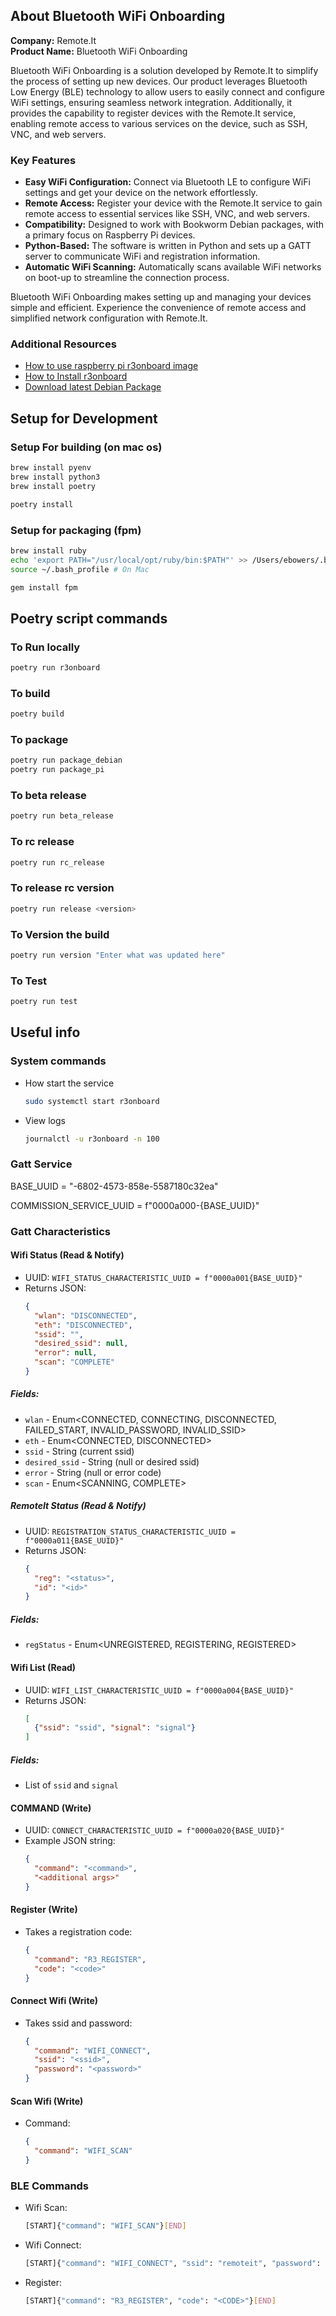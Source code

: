 ## About Bluetooth WiFi Onboarding

**Company:** Remote.It  
**Product Name:** Bluetooth WiFi Onboarding

Bluetooth WiFi Onboarding is a solution developed by Remote.It to simplify the process of setting up new devices. Our product leverages Bluetooth Low Energy (BLE) technology to allow users to easily connect and configure WiFi settings, ensuring seamless network integration. Additionally, it provides the capability to register devices with the Remote.It service, enabling remote access to various services on the device, such as SSH, VNC, and web servers.

### Key Features
- **Easy WiFi Configuration:** Connect via Bluetooth LE to configure WiFi settings and get your device on the network effortlessly.
- **Remote Access:** Register your device with the Remote.It service to gain remote access to essential services like SSH, VNC, and web servers.
- **Compatibility:** Designed to work with Bookworm Debian packages, with a primary focus on Raspberry Pi devices.
- **Python-Based:** The software is written in Python and sets up a GATT server to communicate WiFi and registration information.
- **Automatic WiFi Scanning:** Automatically scans available WiFi networks on boot-up to streamline the connection process.

Bluetooth WiFi Onboarding makes setting up and managing your devices simple and efficient. Experience the convenience of remote access and simplified network configuration with Remote.It.

### Additional Resources
- [How to use raspberry pi r3onboard image](https://link.remote.it/getting-started/rpi-ble-image)
- [How to Install r3onboard](https://link.remote.it/docs/ble)
- [Download latest Debian Package](https://link.remote.it/download/r3onboard_deb)

## Setup for Development

### Setup For building (on mac os)
```sh
brew install pyenv
brew install python3
brew install poetry

poetry install
```

### Setup for packaging (fpm)
```sh
brew install ruby
echo 'export PATH="/usr/local/opt/ruby/bin:$PATH"' >> /Users/ebowers/.bash_profile # On Mac
source ~/.bash_profile # On Mac

gem install fpm
```

## Poetry script commands

### To Run locally
```sh
poetry run r3onboard
```

### To build
```sh
poetry build
```

### To package 
```sh
poetry run package_debian
poetry run package_pi
```

### To beta release
```sh
poetry run beta_release
```

### To rc release
```sh
poetry run rc_release
```

### To release rc version
```sh
poetry run release <version>
```

### To Version the build
```sh
poetry run version "Enter what was updated here"
```

### To Test
```sh
poetry run test
```

## Useful info

### System commands
- How start the service
  ```sh
  sudo systemctl start r3onboard
  ```
- View logs
  ```sh
  journalctl -u r3onboard -n 100
  ```

### Gatt Service
BASE_UUID = "-6802-4573-858e-5587180c32ea"

COMMISSION_SERVICE_UUID = f"0000a000-{BASE_UUID}"

### Gatt Characteristics

#### Wifi Status (Read & Notify)
- UUID: `WIFI_STATUS_CHARACTERISTIC_UUID = f"0000a001{BASE_UUID}"`
- Returns JSON:
    ```json
    {
      "wlan": "DISCONNECTED",
      "eth": "DISCONNECTED",
      "ssid": "",
      "desired_ssid": null,
      "error": null,
      "scan": "COMPLETE"
    }
    ```

##### Fields:
- `wlan` - Enum<CONNECTED, CONNECTING, DISCONNECTED, FAILED_START, INVALID_PASSWORD, INVALID_SSID>
- `eth` - Enum<CONNECTED, DISCONNECTED>
- `ssid` - String (current ssid)
- `desired_ssid` - String (null or desired ssid)
- `error` - String (null or error code)
- `scan` - Enum<SCANNING, COMPLETE>

##### RemoteIt Status (Read & Notify)
- UUID: `REGISTRATION_STATUS_CHARACTERISTIC_UUID = f"0000a011{BASE_UUID}"`
- Returns JSON:
    ```json
    {
      "reg": "<status>",
      "id": "<id>"
    }
    ```

##### Fields:
- `regStatus` - Enum<UNREGISTERED, REGISTERING, REGISTERED>

#### Wifi List (Read)
- UUID: `WIFI_LIST_CHARACTERISTIC_UUID = f"0000a004{BASE_UUID}"`
- Returns JSON:
    ```json
    [
      {"ssid": "ssid", "signal": "signal"}
    ]
    ```

##### Fields:
- List of `ssid` and `signal`

#### COMMAND (Write)
- UUID: `CONNECT_CHARACTERISTIC_UUID = f"0000a020{BASE_UUID}"`
- Example JSON string:
    ```json
    {
      "command": "<command>",
      "<additional args>"
    }
    ```

#### Register (Write)
- Takes a registration code:
    ```json
    {
      "command": "R3_REGISTER",
      "code": "<code>"
    }
    ```

#### Connect Wifi (Write)
- Takes ssid and password:
    ```json
    {
      "command": "WIFI_CONNECT",
      "ssid": "<ssid>",
      "password": "<password>"
    }
    ```

#### Scan Wifi (Write)
- Command:
    ```json
    {
      "command": "WIFI_SCAN"
    }
    ```


### BLE Commands
- Wifi Scan: 
  ```sh
  [START]{"command": "WIFI_SCAN"}[END]
  ```
- Wifi Connect:
  ```sh
  [START]{"command": "WIFI_CONNECT", "ssid": "remoteit", "password": "password"}[END]
  ```
- Register:
  ```sh
  [START]{"command": "R3_REGISTER", "code": "<CODE>"}[END]
  ```